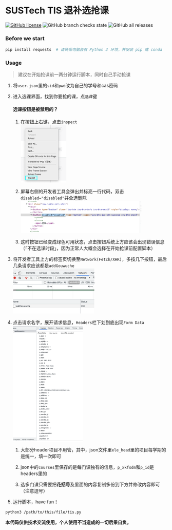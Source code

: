 # SUSTech TIS 退补选抢课

[![GitHub license](https://img.shields.io/github/license/HeZean/SUSTech-tisQiangke)](https://github.com/HeZean/SUSTech-tisQiangke)  ![GitHub branch checks state](https://img.shields.io/github/checks-status/hezean/SUSTech-tisQiangke/master)  ![GitHub all releases](https://img.shields.io/github/downloads/hezean/SUSTech-tisQiangke/total)



### Before we start

```bash
pip install requests  # 请确保电脑装有 Python 3 环境，并安装 pip 或 conda
```

### Usage

> 建议在开始抢课前一两分钟运行脚本，同时自己手动抢课  

1. 将`user.json`里的`sid`和`pwd`改为自己的学号和cas密码

2. 进入选课界面，找到你要抢的课，点`选课`键


    #### 选课按钮是被禁用的？

      1. 在按钮上右键，点击`inspect`  
         <img src="fig/1.png" height=180 />
         
      2. 屏幕右侧的开发者工具会弹出并标亮一行代码，双击`disabled="disabled"`并全选删除  
         <img src="fig/2.png" height=100 />
         
      3. 这时按钮已经变成绿色可用状态，点击按钮系统上方应该会出现错误信息（「不在选课时段」，因为正常人大概会选择在开始抢课前配置脚本）


3. 将开发者工具上方的标签页切换至`Network(Fetch/XHR)`，多按几下按钮，最后几条请求应该都是`addGouwuche`  
   <img src="fig/3.png" height=140 />

4. 点击请求名字，展开请求信息，`Headers`栏下划到底出现`Form Data`  
   <img src="fig/4.png" height=360 />
   
    1. 大部分header项目不用管，其中，json文件里`ele_head`里的项目每学期的是统一，填一次即可

    2. json中的`courses`里保存的是每门课独有的信息，`p_xkfsdm`和`p_id`是headers里的
    
    3. 选多门课只需要把**花括号**及里面的内容复制多份到下方并修改内容即可（注意逗号）

5. 运行脚本，have fun！
```
python3 /path/to/this/file/tis.py
```

**本代码仅供技术交流使用，个人使用不当造成的一切后果自负。**
